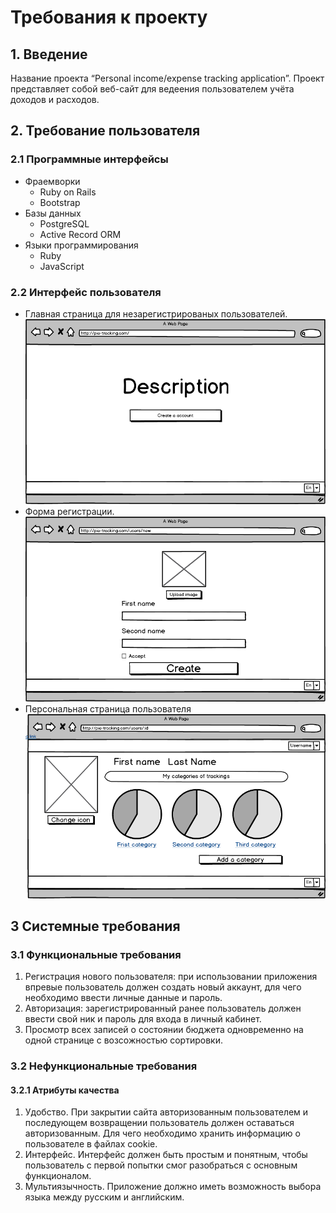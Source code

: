 # Требования к проекту
## 1. Введение
Название проекта “Personal income/expense tracking application”. 
Проект представляет собой веб-сайт для ведеения пользователем учёта доходов и расходов.
## 2. Требование пользователя
### 2.1 Программные интерфейсы
* Фраемворки
  * Ruby on Rails
  * Bootstrap
* Базы данных
  * PostgreSQL
  * Active Record ORM
* Языки программирования
  * Ruby
  * JavaScript
### 2.2 Интерфейс пользователя
* Главная страница для незарегистрированых пользователей.
![alt text](https://github.com/woarewe/Personal-income-expense-tracking-application/blob/master/Mockups/Home.png)
* Форма регистрации.
![alt text](https://github.com/woarewe/Personal-income-expense-tracking-application/blob/master/Mockups/New_user.png)
* Персональная страница пользователя
![alt text](https://github.com/woarewe/Personal-income-expense-tracking-application/blob/master/Mockups/User_page.png)
## 3 Системные требования
### 3.1 Функциональные требования
1. Регистрация нового пользователя: при использовании приложения впревые пользователь должен создать новый аккаунт, для чего необходимо ввести личные данные и пароль.
2. Авторизация: зарегистрированный ранее пользователь должен ввести свой ник и пароль для входа в личный кабинет.
3. Просмотр всех записей о состоянии бюджета одновременно на одной странице с возсожностью сортировки.
### 3.2 Нефункциональные требования
#### 3.2.1 Атрибуты качества
1. Удобство. При закрытии сайта авторизованным пользователем и последующем возвращении пользователь должен оставаться авторизованным. Для чего необходимо хранить информацию о пользователе в файлах cookie.
2. Интерфейс. Интерфейс должен быть простым и понятным, чтобы пользователь с первой попытки смог разобраться с основным функционалом.
3. Мультиязычность. Приложение должно иметь возможность выбора языка между русским и английским.
